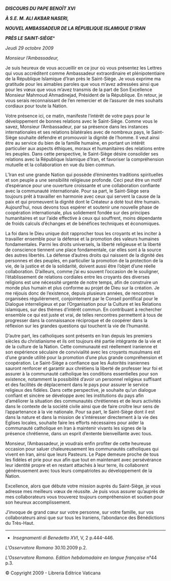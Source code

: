 ***DISCOURS DU PAPE BENOÎT XVI***

***À S.E. M. ALI AKBAR NASERI,***

***NOUVEL AMBASSADEUR DE LA RÉPUBLIQUE ISLAMIQUE D'IRAN***

***PRÈS LE SAINT-SIÈGE****

*Jeudi 29 octobre 2009*

*Monsieur l’Ambassadeur,*

Je suis heureux de vous accueillir en ce jour où vous présentez les Lettres qui vous accréditent comme Ambassadeur extraordinaire et plénipotentiaire de la République Islamique d’Iran près le Saint-Siège. Je vous exprime ma gratitude pour les aimables paroles que vous m’avez adressées ainsi que pour les vœux que vous m’avez transmis de la part de Son Excellence Monsieur Mahmoud Ahmadinejad, Président de la République. En retour, je vous serais reconnaissant de l’en remercier et de l’assurer de mes souhaits cordiaux pour toute la Nation.

Votre présence ici, ce matin, manifeste l’intérêt de votre pays pour le développement de bonnes relations avec le Saint-Siège. Comme vous le savez, Monsieur l’Ambassadeur, par sa présence dans les instances internationales et ses relations bilatérales avec de nombreux pays, le Saint-Siège souhaite défendre et promouvoir la dignité de l’homme. Il veut ainsi être au service du bien de la famille humaine, en portant un intérêt particulier aux aspects éthiques, moraux et humanitaires des relations entre les peuples. Dans cette perspective, le Saint-Siège désire consolider ses relations avec la République Islamique d’Iran, et favoriser la compréhension mutuelle et la collaboration en vue du bien commun.

L’Iran est une grande Nation qui possède d’éminentes traditions spirituelles et son peuple a une sensibilité religieuse profonde. Ceci peut être un motif d’espérance pour une ouverture croissante et une collaboration confiante avec la communauté internationale. Pour sa part, le Saint-Siège sera toujours prêt à travailler en harmonie avec ceux qui servent la cause de la paix et qui promeuvent la dignité dont le Créateur a doté tout être humain. Aujourd’hui, nous devons tous espérer et soutenir une nouvelle phase de coopération internationale, plus solidement fondée sur des principes humanitaires et sur l’aide effective à ceux qui souffrent, moins dépendante de froids calculs d’échanges et de bénéfices techniques et économiques.

La foi dans le Dieu unique doit rapprocher tous les croyants et les inciter à travailler ensemble pour la défense et la promotion des valeurs humaines fondamentales. Parmi les droits universels, la liberté religieuse et la liberté de conscience tiennent une place fondamentale, car elles sont à la source des autres libertés. La défense d’autres droits qui naissent de la dignité des personnes et des peuples, en particulier la promotion de la protection de la vie, de la justice et de la solidarité, doivent aussi être l’objet d’une réelle collaboration. D’ailleurs, comme j’ai eu souvent l’occasion de le souligner, l’établissement de relations cordiales entre les croyants des diverses religions est une nécessité urgente de notre temps, afin de construire un monde plus humain et plus conforme au projet de Dieu sur la création. Je me réjouis donc de l’existence, depuis plusieurs années, de rencontres organisées régulièrement, conjointement par le Conseil pontifical pour le Dialogue interreligieux et par l’Organisation pour la Culture et les Relations islamiques, sur des thèmes d‘intérêt commun. En contribuant à rechercher ensemble ce qui est juste et vrai, de telles rencontres permettent à tous de progresser dans la connaissance réciproque et de coopérer dans la réflexion sur les grandes questions qui touchent la vie de l’humanité.

D’autre part, les catholiques sont présents en Iran depuis les premiers siècles du christianisme et ils ont toujours été partie intégrante de la vie et de la culture de la Nation. Cette communauté est réellement iranienne et son expérience séculaire de convivialité avec les croyants musulmans est d’une grande utilité pour la promotion d’une plus grande compréhension et coopération. Le Saint-Siège a confiance que les Autorités iraniennes sauront renforcer et garantir aux chrétiens la liberté de professer leur foi et assurer à la communauté catholique les conditions essentielles pour son existence, notamment la possibilité d’avoir un personnel religieux suffisant et des facilités de déplacement dans le pays pour assurer le service religieux des fidèles. Dans cette perspective, je souhaite qu’un dialogue confiant et sincère se développe avec les institutions du pays afin d’améliorer la situation des communautés chrétiennes et de leurs activités dans le contexte de la société civile ainsi que de faire croître leur sens de l’appartenance à la vie nationale. Pour sa part, le Saint-Siège dont il est dans la nature et dans la mission de s’intéresser directement à la vie des Eglises locales, souhaite faire les efforts nécessaires pour aider la communauté catholique en Iran à maintenir vivants les signes de la présence chrétienne, dans un esprit d’entente bienveillante avec tous.

Monsieur, l’Ambassadeur, je voudrais enfin profiter de cette heureuse occasion pour saluer chaleureusement les communautés catholiques qui vivent en Iran, ainsi que leurs Pasteurs. Le Pape demeure proche de tous les fidèles et prie pour eux afin que tout en maintenant avec persévérance leur identité propre et en restant attachés à leur terre, ils collaborent généreusement avec tous leurs compatriotes au développement de la Nation.

Excellence, alors que débute votre mission auprès du Saint-Siège, je vous adresse mes meilleurs vœux de réussite. Je puis vous assurer qu’auprès de mes collaborateurs vous trouverez toujours compréhension et soutien pour son heureux accomplissement.

J’invoque de grand cœur sur votre personne, sur votre famille, sur vos collaborateurs ainsi que sur tous les Iraniens, l’abondance des Bénédictions du Très-Haut.

* * *

* *Insegnamenti di Benedetto XVI*, V, 2 p.444-446.

*L'Osservatore Romano* 30.10.2009 p.2.

*L'Osservatore Romano. Edition hebdomadaire en langue française* n°44 p.3.

© Copyright 2009 - Libreria Editrice Vaticana